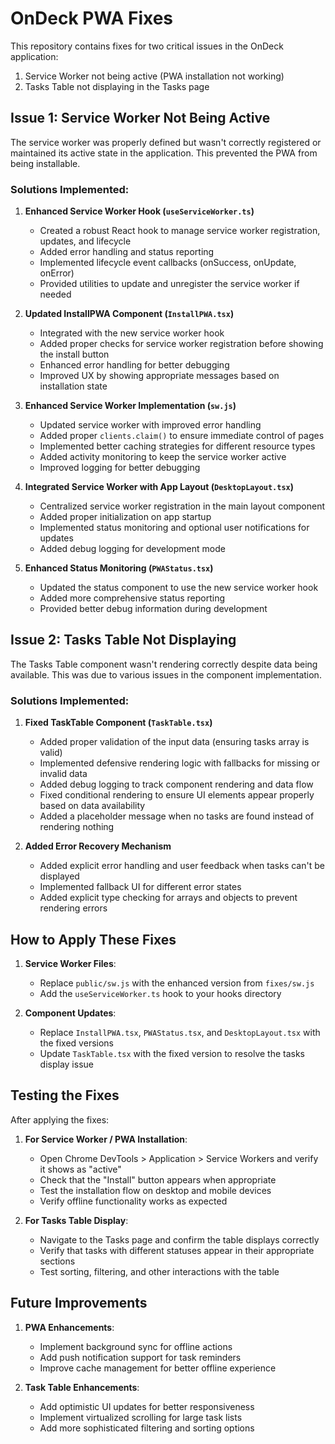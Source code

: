 # OnDeck PWA Fixes

This repository contains fixes for two critical issues in the OnDeck application:

1. Service Worker not being active (PWA installation not working)
2. Tasks Table not displaying in the Tasks page

## Issue 1: Service Worker Not Being Active

The service worker was properly defined but wasn't correctly registered or maintained its active state in the application. This prevented the PWA from being installable.

### Solutions Implemented:

1. **Enhanced Service Worker Hook (`useServiceWorker.ts`)**
   - Created a robust React hook to manage service worker registration, updates, and lifecycle
   - Added error handling and status reporting
   - Implemented lifecycle event callbacks (onSuccess, onUpdate, onError)
   - Provided utilities to update and unregister the service worker if needed

2. **Updated InstallPWA Component (`InstallPWA.tsx`)**
   - Integrated with the new service worker hook
   - Added proper checks for service worker registration before showing the install button
   - Enhanced error handling for better debugging
   - Improved UX by showing appropriate messages based on installation state

3. **Enhanced Service Worker Implementation (`sw.js`)**
   - Updated service worker with improved error handling
   - Added proper `clients.claim()` to ensure immediate control of pages
   - Implemented better caching strategies for different resource types
   - Added activity monitoring to keep the service worker active
   - Improved logging for better debugging

4. **Integrated Service Worker with App Layout (`DesktopLayout.tsx`)**
   - Centralized service worker registration in the main layout component
   - Added proper initialization on app startup
   - Implemented status monitoring and optional user notifications for updates
   - Added debug logging for development mode

5. **Enhanced Status Monitoring (`PWAStatus.tsx`)**
   - Updated the status component to use the new service worker hook
   - Added more comprehensive status reporting
   - Provided better debug information during development

## Issue 2: Tasks Table Not Displaying

The Tasks Table component wasn't rendering correctly despite data being available. This was due to various issues in the component implementation.

### Solutions Implemented:

1. **Fixed TaskTable Component (`TaskTable.tsx`)**
   - Added proper validation of the input data (ensuring tasks array is valid)
   - Implemented defensive rendering logic with fallbacks for missing or invalid data
   - Added debug logging to track component rendering and data flow
   - Fixed conditional rendering to ensure UI elements appear properly based on data availability
   - Added a placeholder message when no tasks are found instead of rendering nothing

2. **Added Error Recovery Mechanism**
   - Added explicit error handling and user feedback when tasks can't be displayed
   - Implemented fallback UI for different error states
   - Added explicit type checking for arrays and objects to prevent rendering errors

## How to Apply These Fixes

1. **Service Worker Files**:
   - Replace `public/sw.js` with the enhanced version from `fixes/sw.js`
   - Add the `useServiceWorker.ts` hook to your hooks directory

2. **Component Updates**:
   - Replace `InstallPWA.tsx`, `PWAStatus.tsx`, and `DesktopLayout.tsx` with the fixed versions
   - Update `TaskTable.tsx` with the fixed version to resolve the tasks display issue

## Testing the Fixes

After applying the fixes:

1. **For Service Worker / PWA Installation**:
   - Open Chrome DevTools > Application > Service Workers and verify it shows as "active"
   - Check that the "Install" button appears when appropriate
   - Test the installation flow on desktop and mobile devices
   - Verify offline functionality works as expected

2. **For Tasks Table Display**:
   - Navigate to the Tasks page and confirm the table displays correctly
   - Verify that tasks with different statuses appear in their appropriate sections
   - Test sorting, filtering, and other interactions with the table

## Future Improvements

1. **PWA Enhancements**:
   - Implement background sync for offline actions
   - Add push notification support for task reminders
   - Improve cache management for better offline experience

2. **Task Table Enhancements**:
   - Add optimistic UI updates for better responsiveness
   - Implement virtualized scrolling for large task lists
   - Add more sophisticated filtering and sorting options
